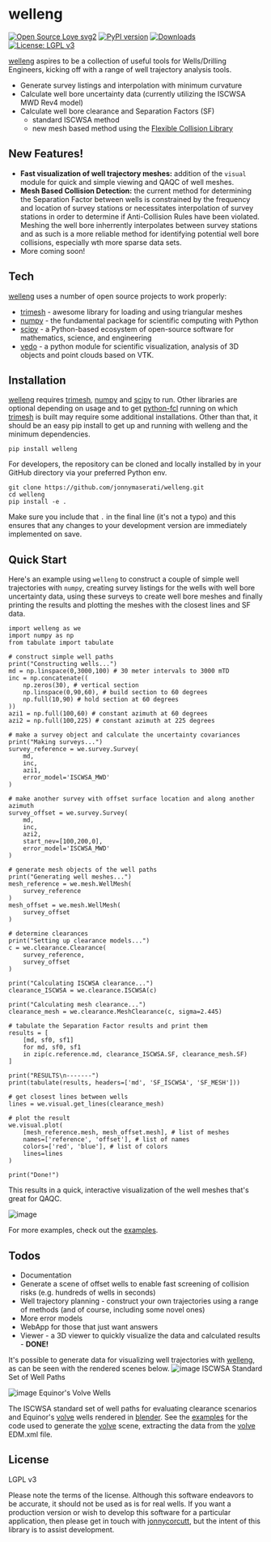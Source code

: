 # welleng
[![Open Source Love svg2](https://badges.frapsoft.com/os/v2/open-source.svg?v=103)](https://github.com/pro-well-plan/pwptemp/blob/master/LICENSE.md)
[![PyPI version](https://badge.fury.io/py/welleng.svg)](https://badge.fury.io/py/welleng)
[![Downloads](https://static.pepy.tech/personalized-badge/welleng?period=total&units=international_system&left_color=grey&right_color=orange&left_text=Downloads)](https://pepy.tech/project/welleng)
[![License: LGPL v3](https://img.shields.io/badge/License-LGPL_v3-blue.svg)](https://www.gnu.org/licenses/lgpl-3.0)

[welleng] aspires to be a collection of useful tools for Wells/Drilling Engineers, kicking off with a range of well trajectory analysis tools.

  - Generate survey listings and interpolation with minimum curvature
  - Calculate well bore uncertainty data (currently utilizing the ISCWSA MWD Rev4 model)
  - Calculate well bore clearance and Separation Factors (SF)
    - standard ISCWSA method
    - new mesh based method using the [Flexible Collision Library]
## New Features!
  - **Fast visualization of well trajectory meshes:** addition of the `visual` module for quick and simple viewing and QAQC of well meshes.
  - **Mesh Based Collision Detection:** the current method for determining the Separation Factor between wells is constrained by the frequency and location of survey stations or necessitates interpolation of survey stations in order to determine if Anti-Collision Rules have been violated. Meshing the well bore inherrently interpolates between survey stations and as such is a more reliable method for identifying potential well bore collisions, especially wth more sparse data sets.
  - More coming soon!
## Tech
[welleng] uses a number of open source projects to work properly:

* [trimesh] - awesome library for loading and using triangular meshes
* [numpy] - the fundamental package for scientific computing with Python
* [scipy] - a Python-based ecosystem of open-source software for mathematics, science, and engineering
* [vedo] - a python module for scientific visualization, analysis of 3D objects and point clouds based on VTK.
## Installation
[welleng] requires [trimesh], [numpy] and [scipy] to run. Other libraries are optional depending on usage and to get [python-fcl] running on which [trimesh] is built may require some additional installations. Other than that, it should be an easy pip install to get up and running with welleng and the minimum dependencies.

```
pip install welleng
```
For developers, the repository can be cloned and locally installed by in your GitHub directory via your preferred Python env.
```
git clone https://github.com/jonnymaserati/welleng.git
cd welleng
pip install -e .
```
Make sure you include that `.` in the final line (it's not a typo) and this ensures that any changes to your development version are immediately implemented on save.
## Quick Start
Here's an example using `welleng` to construct a couple of simple well trajectories with `numpy`, creating survey listings for the wells with well bore uncertainty data, using these surveys to create well bore meshes and finally printing the results and plotting the meshes with the closest lines and SF data.

```
import welleng as we
import numpy as np
from tabulate import tabulate

# construct simple well paths
print("Constructing wells...")
md = np.linspace(0,3000,100) # 30 meter intervals to 3000 mTD
inc = np.concatenate((
    np.zeros(30), # vertical section
    np.linspace(0,90,60), # build section to 60 degrees
    np.full(10,90) # hold section at 60 degrees
))
azi1 = np.full(100,60) # constant azimuth at 60 degrees
azi2 = np.full(100,225) # constant azimuth at 225 degrees

# make a survey object and calculate the uncertainty covariances
print("Making surveys...")
survey_reference = we.survey.Survey(
    md,
    inc,
    azi1,
    error_model='ISCWSA_MWD'
)

# make another survey with offset surface location and along another azimuth
survey_offset = we.survey.Survey(
    md,
    inc,
    azi2,
    start_nev=[100,200,0],
    error_model='ISCWSA_MWD'
)

# generate mesh objects of the well paths
print("Generating well meshes...")
mesh_reference = we.mesh.WellMesh(
    survey_reference
)
mesh_offset = we.mesh.WellMesh(
    survey_offset
)

# determine clearances
print("Setting up clearance models...")
c = we.clearance.Clearance(
    survey_reference,
    survey_offset
)

print("Calculating ISCWSA clearance...")
clearance_ISCWSA = we.clearance.ISCWSA(c)

print("Calculating mesh clearance...")
clearance_mesh = we.clearance.MeshClearance(c, sigma=2.445)

# tabulate the Separation Factor results and print them
results = [
    [md, sf0, sf1]
    for md, sf0, sf1
    in zip(c.reference.md, clearance_ISCWSA.SF, clearance_mesh.SF)
]

print("RESULTS\n-------")
print(tabulate(results, headers=['md', 'SF_ISCWSA', 'SF_MESH']))

# get closest lines between wells
lines = we.visual.get_lines(clearance_mesh)

# plot the result
we.visual.plot(
    [mesh_reference.mesh, mesh_offset.mesh], # list of meshes
    names=['reference', 'offset'], # list of names
    colors=['red', 'blue'], # list of colors
    lines=lines
)

print("Done!")
```
This results in a quick, interactive visualization of the well meshes that's great for QAQC.

![image](https://user-images.githubusercontent.com/41046859/100718537-c3b12700-33bb-11eb-856e-cf1bd77d3cbf.png)

For more examples, check out the [examples].

## Todos
 - Documentation
 - Generate a scene of offset wells to enable fast screening of collision risks (e.g. hundreds of wells in seconds)
 - Well trajectory planning - construct your own trajectories using a range of methods (and of course, including some novel ones)
 - More error models
 - WebApp for those that just want answers
 - Viewer - a 3D viewer to quickly visualize the data and calculated results - **DONE!**

It's possible to generate data for visualizing well trajectories with [welleng], as can be seen with the rendered scenes below.
![image](https://user-images.githubusercontent.com/41046859/97724026-b78c2e00-1acc-11eb-845d-1220219843a5.png)
ISCWSA Standard Set of Well Paths

![image](https://media-exp1.licdn.com/dms/image/C5612AQEBKagFH_qlqQ/article-inline_image-shrink_1500_2232/0?e=1609977600&v=beta&t=S3C3C_frvUCgKm46Gtat2-Lor7ELGRALcyXbkwZyldM)
Equinor's Volve Wells

The ISCWSA standard set of well paths for evaluating clearance scenarios and Equinor's [volve] wells rendered in [blender]. See the [examples] for the code used to generate the [volve] scene, extracting the data from the [volve] EDM.xml file.

License
----

LGPL v3

Please note the terms of the license. Although this software endeavors to be accurate, it should not be used as is for real wells. If you want a production version or wish to develop this software for a particular application, then please get in touch with [jonnycorcutt], but the intent of this library is to assist development.

[//]: # (These are reference links used in the body of this note and get stripped out when the markdown processor does its job. There is no need to format nicely because it shouldn't be seen. Thanks SO - http://stackoverflow.com/questions/4823468/store-comments-in-markdown-syntax)

   [jonnycorcutt]: <mailto:jonnycorcutt@gmail.com>
   [welleng]: <https://github.com/jonnymaserati/welleng>
   [Flexible Collision Library]: <https://github.com/flexible-collision-library/fcl>
   [trimesh]: <https://github.com/mikedh/trimesh>
   [python-fcl]: <https://github.com/BerkeleyAutomation/python-fcl>
   [vedo]: <https://github.com/marcomusy/vedo>
   [numpy]: <https://numpy.org/>
   [scipy]: <https://www.scipy.org/>
   [examples]: <https://github.com/jonnymaserati/welleng/tree/main/examples>
   [blender]: <https://www.blender.org/>
   [volve]: <https://www.equinor.com/en/how-and-why/digitalisation-in-our-dna/volve-field-data-village-download.html>
